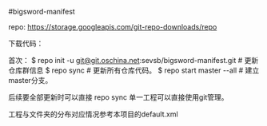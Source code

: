 #bigsword-manifest

repo: https://storage.googleapis.com/git-repo-downloads/repo

下载代码：

首次：
$ repo init -u git@git.oschina.net:sevsb/bigsword-manifest.git  # 更新仓库群信息
$ repo sync     # 更新所有仓库代码。
$ repo start master --all   # 建立master分支。

后续要全部更新时可以直接 repo sync
单一工程可以直接使用git管理。

工程与文件夹的分布对应情况参考本项目的default.xml


